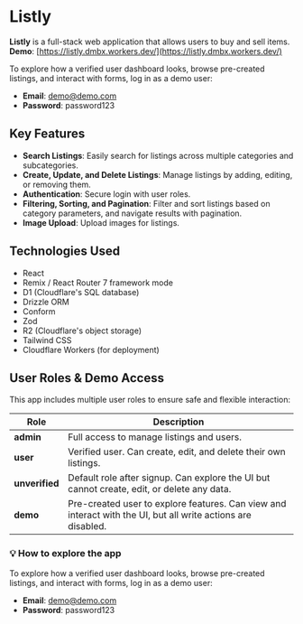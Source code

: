 # Listly

**Listly** is a full-stack web application that allows users to buy and sell items.
**Demo**: [https://listly.dmbx.workers.dev/](https://listly.dmbx.workers.dev/)

To explore how a verified user dashboard looks, browse pre-created listings, and interact with forms, log in as a demo user:
- **Email**: demo@demo.com
- **Password**: password123

## Key Features
- **Search Listings**: Easily search for listings across multiple categories and subcategories.
- **Create, Update, and Delete Listings**: Manage listings by adding, editing, or removing them.
- **Authentication**: Secure login with user roles.
- **Filtering, Sorting, and Pagination**: Filter and sort listings based on category parameters, and navigate results with pagination.
- **Image Upload**: Upload images for listings.

## Technologies Used
- React
- Remix / React Router 7 framework mode
- D1 (Cloudflare's SQL database)
- Drizzle ORM
- Conform
- Zod
- R2 (Cloudflare's object storage)
- Tailwind CSS
- Cloudflare Workers (for deployment)

## User Roles & Demo Access
This app includes multiple user roles to ensure safe and flexible interaction:

| Role        | Description                                                                 |
|-------------|-----------------------------------------------------------------------------|
| **admin**   | Full access to manage listings and users.                                  |
| **user**    | Verified user. Can create, edit, and delete their own listings.            |
| **unverified** | Default role after signup. Can explore the UI but cannot create, edit, or delete any data. |
| **demo**    | Pre-created user to explore features. Can view and interact with the UI, but all write actions are disabled. |

### 💡 How to explore the app
To explore how a verified user dashboard looks, browse pre-created listings, and interact with forms, log in as a demo user:
- **Email**: demo@demo.com
- **Password**: password123
